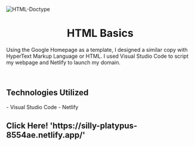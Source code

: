 <p>
  
  ![HTML-Doctype](https://github.com/kylewilliamsrr/HTML/assets/144828759/c63e6c31-1131-4bfa-b36c-a191f17ee5a8) 
  
</p>
<h1 align="center">HTML Basics</h1>

<p>Using the Google Homepage as a template, I designed a similar copy with HyperText Markup Language or HTML. I used Visual Studio Code to script my webpage and Netlify to launch my domain.</p>

<br />
<h2>Technologies Utilized</h2>
    - Visual Studio Code
    - Netlify

<h2> Click Here! 'https://silly-platypus-8554ae.netlify.app/' </h2>
